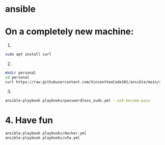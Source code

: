 # ansible

# On a completely new machine:

1.
```bash
sudo apt install curl
```

2.

```bash
mkdir personal
cd personal
curl https://raw.githubusercontent.com/VincentVanCode101/ansible/main/resources/setup | sh
```

3.
```bash
ansible-playbook playbooks/passwordless_sudo.yml --ask-become-pass
```
# 4. Have fun

```bash
ansible-playbook playbooks/docker.yml
ansible-playbook playbooks/ufw.yml
```